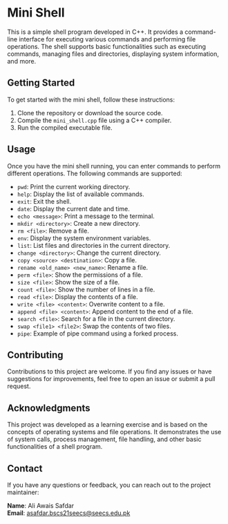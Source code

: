 # Mini Shell

This is a simple shell program developed in C++. It provides a command-line interface for executing various commands and performing file operations. The shell supports basic functionalities such as executing commands, managing files and directories, displaying system information, and more.

## Getting Started

To get started with the mini shell, follow these instructions:

1. Clone the repository or download the source code.
2. Compile the `mini_shell.cpp` file using a C++ compiler.
3. Run the compiled executable file.

## Usage

Once you have the mini shell running, you can enter commands to perform different operations. The following commands are supported:

- `pwd`: Print the current working directory.
- `help`: Display the list of available commands.
- `exit`: Exit the shell.
- `date`: Display the current date and time.
- `echo <message>`: Print a message to the terminal.
- `mkdir <directory>`: Create a new directory.
- `rm <file>`: Remove a file.
- `env`: Display the system environment variables.
- `list`: List files and directories in the current directory.
- `change <directory>`: Change the current directory.
- `copy <source> <destination>`: Copy a file.
- `rename <old_name> <new_name>`: Rename a file.
- `perm <file>`: Show the permissions of a file.
- `size <file>`: Show the size of a file.
- `count <file>`: Show the number of lines in a file.
- `read <file>`: Display the contents of a file.
- `write <file> <content>`: Overwrite content to a file.
- `append <file> <content>`: Append content to the end of a file.
- `search <file>`: Search for a file in the current directory.
- `swap <file1> <file2>`: Swap the contents of two files.
- `pipe`: Example of pipe command using a forked process.

## Contributing

Contributions to this project are welcome. If you find any issues or have suggestions for improvements, feel free to open an issue or submit a pull request.

## Acknowledgments

This project was developed as a learning exercise and is based on the concepts of operating systems and file operations. It demonstrates the use of system calls, process management, file handling, and other basic functionalities of a shell program.

## Contact

If you have any questions or feedback, you can reach out to the project maintainer:

**Name**: Ali Awais Safdar  
**Email**: [asafdar.bscs21seecs@seecs.edu.pk](mailto:asafdar.bscs21seecs@seecs.edu.pk)
